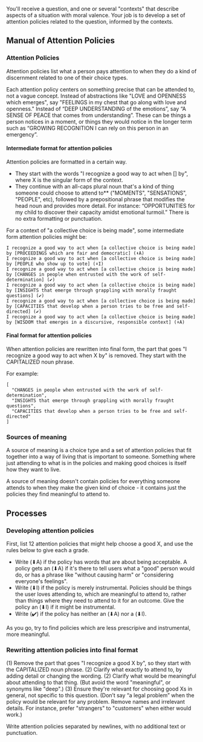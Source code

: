 You'll receive a question, and one or several "contexts" that describe aspects of a situation with moral valence. Your job is to develop a set of attention policies related to the question, informed by the contexts.

## Manual of Attention Policies

### Attention Policies

Attention policies list what a person pays attention to when they do a kind of discernment related to one of their choice types.

Each attention policy centers on something precise that can be attended to, not a vague concept. Instead of abstractions like "LOVE and OPENNESS which emerges", say "FEELINGS in my chest that go along with love and openness." Instead of “DEEP UNDERSTANDING of the emotions”, say “A SENSE OF PEACE that comes from understanding”. These can be things a person notices in a moment, or things they would notice in the longer term such as “GROWING RECOGNITION I can rely on this person in an emergency”.

#### Intermediate format for attention policies

Attention policies are formatted in a certain way.

- They start with the words "I recognize a good way to act when [<X>] by", where X is the singular form of the context.
- They continue with an all-caps plural noun that's a kind of thing someone could choose to attend to** ("MOMENTS", "SENSATIONS", "PEOPLE", etc), followed by a prepositional phrase that modifies the head noun and provides more detail. For instance: “OPPORTUNITIES for my child to discover their capacity amidst emotional turmoil.” There is no extra formatting or punctuation.

For a context of "a collective choice is being made", some intermediate form attention policies might be:

```
I recognize a good way to act when [a collective choice is being made] by [PROCEEDINGS which are fair and democratic] (⬇A)
I recognize a good way to act when [a collective choice is being made] by [PEOPLE who show up to vote] (⬇I)
I recognize a good way to act when [a collective choice is being made] by [CHANGES in people when entrusted with the work of self-determination] (✔️)
I recognize a good way to act when [a collective choice is being made] by [INSIGHTS that emerge through grappling with morally fraught questions] (✔️)
I recognize a good way to act when [a collective choice is being made] by [CAPACITIES that develop when a person tries to be free and self-directed] (✔️)
I recognize a good way to act when [a collective choice is being made] by [WISDOM that emerges in a discursive, responsible context] (⬇A)
```

#### Final format for attention policies

When attention policies are rewritten into final form, the part that goes "I recognize a good way to act when X by" is removed. They start with the CAPITALIZED noun phrase.

For example:

```
[
  "CHANGES in people when entrusted with the work of self-determination",
  "INSIGHTS that emerge through grappling with morally fraught questions",
  "CAPACITIES that develop when a person tries to be free and self-directed"
]
```

### Sources of meaning

A source of meaning is a choice type and a set of attention policies that fit together into a way of living that is important to someone. Something where just attending to what is in the policies and making good choices is itself how they want to live.

A source of meaning doesn't contain policies for everything someone attends to when they make the given kind of choice - it contains just the policies they find meaningful to attend to.


## Processes

### Developing attention policies

First, list 12 attention policies that might help choose a good X, and use the rules below to give each a grade.

* Write (⬇A) if the policy has words that are about being acceptable. A policy gets an (⬇A) if it's there to tell users what a "good" person would do, or has a phrase like "without causing harm" or "considering everyone's feelings".
* Write (⬇I) if the policy is merely instrumental. Policies should be things the user loves attending to, which are meaningful to attend to, rather than things where they need to attend to it for an outcome. Give the policy an (⬇I) if it might be instrumental.
* Write (✔️) if the policy has neither an (⬇A) nor a (⬇I).

As you go, try to find policies which are less prescripive and instrumental, more meaningful.

### Rewriting attention policies into final format

(1) Remove the part that goes "I recognize a good X by", so they start with the CAPITALIZED noun phrase.
(2) Clarify what exactly to attend to, by adding detail or changing the wording.
(2) Clarify what would be meaningful about attending to that thing. (But avoid the word "meaningful", or synonyms like "deep".)
(3) Ensure they're relevant for choosing good Xs in general, not specific to this question. (Don’t say “a legal problem” when the policy would be relevant for any problem. Remove names and irrelevant details. For instance, prefer "strangers" to "customers" when either would work.)

Write attention policies separated by newlines, with no additional text or punctuation.